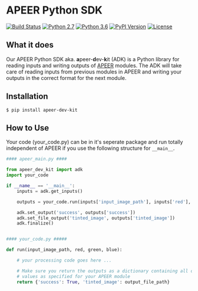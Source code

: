 # APEER Python SDK

[![Build Status](https://travis-ci.com/apeer-micro/apeer-python-sdk.svg?branch=master)](https://travis-ci.com/apeer-micro/apeer-python-sdk)
[![Python 2.7](https://img.shields.io/badge/python-2.7-blue.svg)](https://www.python.org/download/releases/2.7/)
[![Python 3.6](https://img.shields.io/badge/python-3.6-blue.svg)](https://www.python.org/downloads/release/python-360/)
[![PyPI Version](https://img.shields.io/pypi/v/apeer-dev-kit.svg)](https://pypi.org/project/apeer-dev-kit/)
[![License](https://img.shields.io/badge/Code%20License-MIT-blue.svg)](https://github.com/apeer-micro/apeer-python-sdk/blob/master/LICENSE.txt)

## What it does

Our APEER Python SDK aka. **a**peer-**d**ev-**k**it (ADK) is a Python library for reading inputs and writing outputs of [APEER](https://www.apeer.com) modules. The ADK will take care of reading inputs from previous modules in APEER and writing your outputs in the correct format for the next module.

## Installation

```shell
$ pip install apeer-dev-kit
```

## How to Use

Your code (your_code.py) can be in it's seperate package and run totally independent of APEER if you use the following structure for `__main__`.

```python
#### apeer_main.py ####

from apeer_dev_kit import adk
import your_code

if __name__ == '__main__':
    inputs = adk.get_inputs()

    outputs = your_code.run(inputs['input_image_path'], inputs['red'], inputs['green'], inputs['blue'])

    adk.set_output('success', outputs['success'])
    adk.set_file_output('tinted_image', outputs['tinted_image'])
    adk.finalize()


#### your_code.py #####

def run(input_image_path, red, green, blue):

    # your processing code goes here ...

    # Make sure you return the outputs as a dictionary containing all output
    # values as specified for your APEER module
    return {'success': True, 'tinted_image': output_file_path}

```
